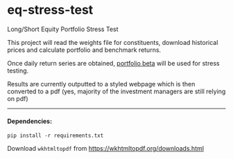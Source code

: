# eq-stress-test
Long/Short Equity Portfolio Stress Test

This project will read the weights file for constituents, download historical prices and calculate portfolio and benchmark returns.

Once daily return series are obtained, [portfolio beta](http://www.investopedia.com/terms/b/beta.asp) will be used for stress testing.

Results are currently outputted to a styled webpage which is then converted to a pdf (yes, majority of the investment managers are still relying on pdf)

-----

#### Dependencies:

`pip install -r requirements.txt`

Download `wkhtmltopdf` from https://wkhtmltopdf.org/downloads.html